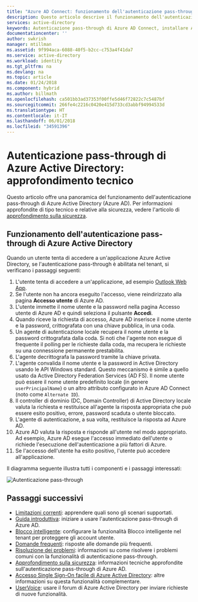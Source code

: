 ```yaml
---
title: "Azure AD Connect: funzionamento dell'autenticazione pass-through | Microsoft Docs"
description: Questo articolo descrive il funzionamento dell'autenticazione pass-through di Azure Active Directory
services: active-directory
keywords: Autenticazione pass-through di Azure AD Connect, installare Active Directory, componenti necessari per Azure AD, SSO, Single Sign-On
documentationcenter: ''
author: swkrish
manager: mtillman
ms.assetid: 9f994aca-6088-40f5-b2cc-c753a4f41da7
ms.service: active-directory
ms.workload: identity
ms.tgt_pltfrm: na
ms.devlang: na
ms.topic: article
ms.date: 01/24/2018
ms.component: hybrid
ms.author: billmath
ms.openlocfilehash: ca501bb3ad37353f00ffe5d46f72822c7c5487bf
ms.sourcegitcommit: 266fe4c2216c0420e415d733cd3abbf94994533d
ms.translationtype: HT
ms.contentlocale: it-IT
ms.lasthandoff: 06/01/2018
ms.locfileid: "34591396"
---
```

# <a name="azure-active-directory-pass-through-authentication-technical-deep-dive"></a>Autenticazione pass-through di Azure Active Directory: approfondimento tecnico
Questo articolo offre una panoramica del funzionamento dell'autenticazione pass-through di Azure Active Directory (Azure AD). Per informazioni approfondite di tipo tecnico e relative alla sicurezza, vedere l'articolo di [approfondimento sulla sicurezza](active-directory-aadconnect-pass-through-authentication-security-deep-dive.md).

## <a name="how-does-azure-active-directory-pass-through-authentication-work"></a>Funzionamento dell'autenticazione pass-through di Azure Active Directory

Quando un utente tenta di accedere a un'applicazione Azure Active Directory, se l'autenticazione pass-through è abilitata nel tenant, si verificano i passaggi seguenti:

1. L'utente tenta di accedere a un'applicazione, ad esempio [Outlook Web App](https://outlook.office365.com/owa/).
2. Se l'utente non ha ancora eseguito l'accesso, viene reindirizzato alla pagina **Accesso utente** di Azure AD.
3. L'utente immette il nome utente e la password nella pagina Accesso utente di Azure AD e quindi seleziona il pulsante **Accedi**.
4. Quando riceve la richiesta di accesso, Azure AD inserisce il nome utente e la password, crittografata con una chiave pubblica, in una coda.
5. Un agente di autenticazione locale recupera il nome utente e la password crittografata dalla coda. Si noti che l'agente non esegue di frequente il polling per le richieste dalla coda, ma recupera le richieste su una connessione permanente prestabilita.
6. L'agente decrittografa la password tramite la chiave privata.
7. L'agente convalida il nome utente e la password in Active Directory usando le API Windows standard. Questo meccanismo è simile a quello usato da Active Directory Federation Services (AD FS). Il nome utente può essere il nome utente predefinito locale (in genere `userPrincipalName`) o un altro attributo configurato in Azure AD Connect (noto come `Alternate ID`).
8. Il controller di dominio (DC, Domain Controller) di Active Directory locale valuta la richiesta e restituisce all'agente la risposta appropriata che può essere esito positivo, errore, password scaduta o utente bloccato.
9. L'agente di autenticazione, a sua volta, restituisce la risposta ad Azure AD.
10. Azure AD valuta la risposta e risponde all'utente nel modo appropriato. Ad esempio, Azure AD esegue l'accesso immediato dell'utente o richiede l'esecuzione dell'autenticazione a più fattori di Azure.
11. Se l'accesso dell'utente ha esito positivo, l'utente può accedere all'applicazione.

Il diagramma seguente illustra tutti i componenti e i passaggi interessati:

![Autenticazione pass-through](./media/active-directory-aadconnect-pass-through-authentication/pta2.png)

## <a name="next-steps"></a>Passaggi successivi
- [Limitazioni correnti](active-directory-aadconnect-pass-through-authentication-current-limitations.md): apprendere quali sono gli scenari supportati.
- [Guida introduttiva](active-directory-aadconnect-pass-through-authentication-quick-start.md): iniziare a usare l'autenticazione pass-through di Azure AD.
- [Blocco intelligente](active-directory-aadconnect-pass-through-authentication-smart-lockout.md): configurare la funzionalità Blocco intelligente nel tenant per proteggere gli account utente.
- [Domande frequenti](active-directory-aadconnect-pass-through-authentication-faq.md): risposte alle domande più frequenti.
- [Risoluzione dei problemi](active-directory-aadconnect-troubleshoot-pass-through-authentication.md): informazioni su come risolvere i problemi comuni con la funzionalità di autenticazione pass-through.
- [Approfondimento sulla sicurezza](active-directory-aadconnect-pass-through-authentication-security-deep-dive.md): informazioni tecniche approfondite sull'autenticazione pass-through di Azure AD.
- [Accesso Single Sign-On facile di Azure Active Directory](active-directory-aadconnect-sso.md): altre informazioni su questa funzionalità complementare.
- [UserVoice](https://feedback.azure.com/forums/169401-azure-active-directory/category/160611-directory-synchronization-aad-connect): usare il forum di Azure Active Directory per inviare richieste di nuove funzionalità.

